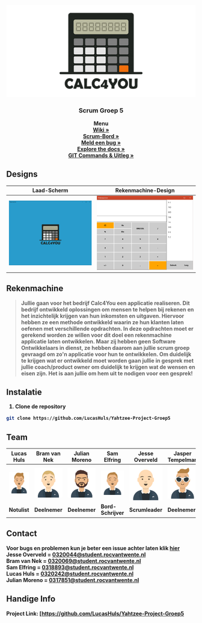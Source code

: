 <br />
<p align="center">
  <a href="https://github.com/LucasHuls/Yahtzee-Project-Groep5">
    <img src="readme-bestanden/Logo_1240x600.png" alt="Logo">
  </a>

  <h3 align="center">Scrum Groep 5</h3>

  <p align="center">
    <strong>Menu</strong>
	<br />
	<a href="https://github.com/LucasHuls/Yahtzee-Project-Groep5/wiki"><strong>Wiki »</strong></a>
	<br />
    <a href="https://dev.azure.com/cooleboysz/Yahtzee%20I9AO3"><strong>Scrum-Bord »</strong></a>
	<br />
    <a href="https://github.com/LucasHuls/Yahtzee-Project-Groep5/issues"><strong>Meld een bug »</strong></a>
	<br />
    <a href="https://github.com/lucashuls/Yahtzee-Project-Groep5"><strong>Explore the docs »</strong></a>
	<br />
	<a href="https://github.com/LucasHuls/Calc4You-Project-Groep-5/tree/master/readme-bestanden"><strong>GIT Commands & Uitleg »</a>
  </p>
</p>

## Designs

| Laad-Scherm 									 | Rekenmachine-Design 						   |
| :---:        									 |     :---:      							   |
| <img src="readme-bestanden/laad-scherm.png" width="500">   | <img src="readme-bestanden/design.png" width="500">     |

## Rekenmachine

> Jullie gaan voor het bedrijf Calc4You een applicatie realiseren. Dit bedrijf ontwikkeld oplossingen om mensen te helpen bij rekenen en het inzichtelijk krijgen van hun inkomsten en uitgaven. Hiervoor hebben ze een methode ontwikkeld waarin ze hun klanten laten oefenen met verschillende opdrachten. In deze opdrachten moet er gerekend worden ze willen voor dit doel een rekenmachine applicatie laten ontwikkelen. Maar zij hebben geen Software Ontwikkelaars in dienst, ze hebben daarom aan jullie scrum groep gevraagd om zo'n applicatie voor hun te ontwikkelen. Om duidelijk te krijgen wat er ontwikkeld moet worden gaan jullie in gesprek met jullie coach/product owner om duidelijk te krijgen wat de wensen en eisen zijn. Het is aan jullie om hem uit te nodigen voor een gesprek! 

## Instalatie

1. Clone de repository
```sh
git clone https://github.com/LucasHuls/Yahtzee-Project-Groep5
```

## Team
| Lucas Huls    						  | Bram van Nek 						   | Julian Moreno 		   					 | Sam Elfring 							| Jesse Overveld | Jasper Tempelman |
| ------------- 						  | ------------- 						   | ------------- 		   					 | -------------  						| ------------- | ------------- |
| <img src="readme-bestanden/Lucas.png">  | <img src="readme-bestanden/Bram.png">  | <img src="readme-bestanden/Julian.png"> | <img src="readme-bestanden/Sam.png"> | <img src="readme-bestanden/Jesse.png"> | <img src="readme-bestanden/Jasper.png"> |
| Notulist      						  | Deelnemer  							   | Deelnemer 								 | Bord-Schrijver  						| Scrumleader | Deelnemer |

## Contact
Voor bugs en problemen kun je beter een issue achter laten klik <a href="https://github.com/LucasHuls/Yahtzee-Project-Groep5">hier</a>
<br>
Jesse Overveld = 0320044@student.rocvantwente.nl
<br>
Bram van Nek = 0320069@student.rocvantwente.nl
<br>
Sam Elfring = 0318893@student.rocvantwente.nl
<br>
Lucas Huls  = 0320242@student.rocvantwente.nl
<br>
Julian Moreno = 0317851@student.rocvantwente.nl
<br>

## Handige Info
Project Link: [https://github.com/LucasHuls/Yahtzee-Project-Groep5
